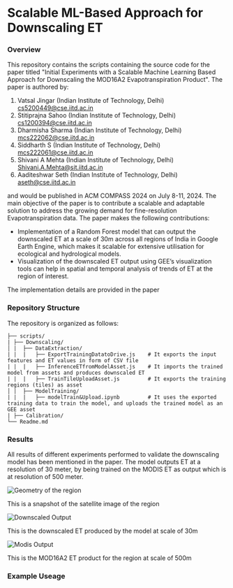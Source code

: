 # Scalable ML-Based Approach for Downscaling ET

### Overview

This repository contains the scripts containing the source code for the paper titled "Initial Experiments with a Scalable Machine Learning Based Approach for Downscaling the MOD16A2 Evapotranspiration Product". The paper is authored by:
1. Vatsal Jingar (Indian Institute of Technology, Delhi) <cs5200449@cse.iitd.ac.in>
2. Stitiprajna Sahoo (Indian Institute of Technology, Delhi) <cs1200394@cse.iitd.ac.in>
3. Dharmisha Sharma (Indian Institute of Technology, Delhi) <mcs222062@cse.iitd.ac.in>
4. Siddharth S (Indian Institute of Technology, Delhi) <mcs222061@cse.iitd.ac.in>
5. Shivani A Mehta (Indian Institute of Technology, Delhi) <Shivani.A.Mehta@sit.iitd.ac.in>
6. Aaditeshwar Seth (Indian Institute of Technology, Delhi) <aseth@cse.iitd.ac.in>

and would be published in ACM COMPASS 2024 on July 8-11, 2024. The main objective of the paper is to contribute a scalable and adaptable solution to address the growing demand for fine-resolution Evapotranspiration data. The paper makes the following contributions:
* Implementation of a Random Forest model that can output the downscaled ET at a scale of 30m across all regions of India in Google Earth Engine, which makes it scalable for extensive utilisation for ecological and hydrological models.
* Visualization of the downscaled ET output using GEE’s visualization tools can help in spatial and temporal analysis of trends of ET at the region of interest.

The implementation details are provided in the paper

### Repository Structure

The repository is organized as follows:

```
├── scripts/  
| ├── Downscaling/              
│ |  ├── DataExtraction/   
| |  |   ├── ExportTrainingDatatoDrive.js    # It exports the input features and ET values in form of CSV file
| |  |   ├── InferenceETfromModelAsset.js    # It imports the trained model from assets and produces downscaled ET
| |  |   ├── TrainTileUploadAsset.js         # It exports the training regions (tiles) as asset
│ |  ├── ModelTraining/ 
| |  |   ├── modelTrain&Upload.ipynb         # It uses the exported training data to train the model, and uploads the trained model as an GEE asset
| ├── Calibration/ 
└── Readme.md             
```

### Results 

All results of different experiments performed to validate the downscaling model has been mentioned in the paper. The model outputs ET at a resolution of 30 meter, by being trained on the MODIS ET as output which is at resolution of 500 meter.

![Geometry of the region](images/geom.png)

This is a snapshot of the satellite image of the region 

![Downscaled Output](images/30m_output.png) 

This is the downscaled ET produced by the model at scale of 30m

![Modis Output](images/modis_output.png)

This is the MOD16A2 ET product for the region at scale of 500m

### Example Useage

